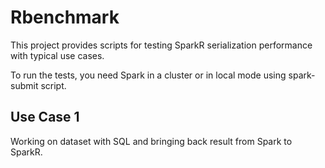 # Rbenchmark

This project provides scripts for testing SparkR serialization performance with typical use cases.

To run the tests, you need Spark in a cluster or in local mode using spark-submit script.

## Use Case 1

Working on dataset with SQL and bringing back result from Spark to SparkR.
